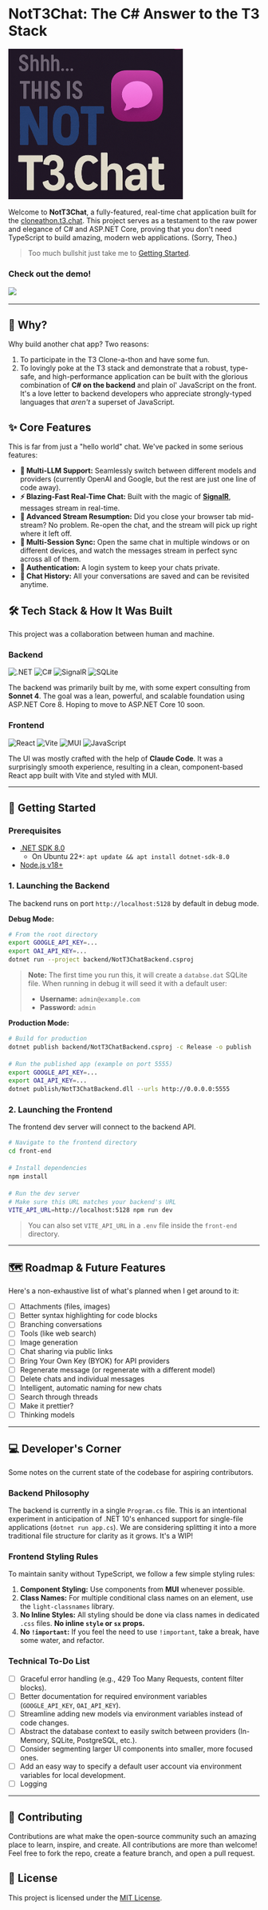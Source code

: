﻿# NotT3Chat: The C# Answer to the T3 Stack

 <img src="stuff/logo.png" width="350" />


Welcome to **NotT3Chat**, a fully-featured, real-time chat application built for the [cloneathon.t3.chat](https://cloneathon.t3.chat). This project serves as a testament to the raw power and elegance of C# and ASP.NET Core, proving that you don't need TypeScript to build amazing, modern web applications. (Sorry, Theo.)

> Too much bullshit just take me to [Getting Started](#-getting-started).

### Check out the demo!

![](stuff/example.gif)

---

## 🤔 Why?

Why build another chat app? Two reasons:

1.  To participate in the T3 Clone-a-thon and have some fun.
2.  To lovingly poke at the T3 stack and demonstrate that a robust, type-safe, and high-performance application can be built with the glorious combination of **C# on the backend** and plain ol' JavaScript on the front. It's a love letter to backend developers who appreciate strongly-typed languages that *aren't* a superset of JavaScript.

## ✨ Core Features

This is far from just a "hello world" chat. We've packed in some serious features:

*   **🤖 Multi-LLM Support:** Seamlessly switch between different models and providers (currently OpenAI and Google, but the rest are just one line of code away).
*   **⚡ Blazing-Fast Real-Time Chat:** Built with the magic of **[SignalR](https://dotnet.microsoft.com/apps/aspnet/signalr)**, messages stream in real-time.
*   **🔄 Advanced Stream Resumption:** Did you close your browser tab mid-stream? No problem. Re-open the chat, and the stream will pick up right where it left off.
*   **🤝 Multi-Session Sync:** Open the same chat in multiple windows or on different devices, and watch the messages stream in perfect sync across all of them.
*   **🔐 Authentication:** A login system to keep your chats private.
*   **📜 Chat History:** All your conversations are saved and can be revisited anytime.

## 🛠️ Tech Stack & How It Was Built

This project was a collaboration between human and machine.

### Backend
![.NET](https://img.shields.io/badge/.NET-8.0-512BD4?style=for-the-badge&logo=dotnet)
![C#](https://img.shields.io/badge/C%23-12.0-239120?style=for-the-badge&logo=c-sharp&logoColor=white)
![SignalR](https://img.shields.io/badge/SignalR-realtime-F76423?style=for-the-badge)
![SQLite](https://img.shields.io/badge/SQLite-3-003B57?style=for-the-badge&logo=sqlite&logoColor=white)

The backend was primarily built by me, with some expert consulting from **Sonnet 4**. The goal was a lean, powerful, and scalable foundation using ASP.NET Core 8. Hoping to move to ASP.NET Core 10 soon. 

### Frontend
![React](https://img.shields.io/badge/React-19-20232A?style=for-the-badge&logo=react&logoColor=61DAFB)
![Vite](https://img.shields.io/badge/Vite-5.0-646CFF?style=for-the-badge&logo=vite&logoColor=white)
![MUI](https://img.shields.io/badge/MUI-5-007FFF?style=for-the-badge&logo=mui&logoColor=white)
![JavaScript](https://img.shields.io/badge/JavaScript-ES6-F7DF1E?style=for-the-badge&logo=javascript&logoColor=black)

The UI was mostly crafted with the help of **Claude Code**. It was a surprisingly smooth experience, resulting in a clean, component-based React app built with Vite and styled with MUI.

---

## 🚀 Getting Started

### Prerequisites

*   [.NET SDK 8.0](https://dotnet.microsoft.com/download/dotnet/8.0)
    *   On Ubuntu 22+: `apt update && apt install dotnet-sdk-8.0`
*   [Node.js v18+](https://nodejs.org/)

### 1. Launching the Backend

The backend runs on port `http://localhost:5128` by default in debug mode.

**Debug Mode:**
```bash
# From the root directory
export GOOGLE_API_KEY=...
export OAI_API_KEY=...
dotnet run --project backend/NotT3ChatBackend.csproj
```
> **Note:** The first time you run this, it will create a `databse.dat` SQLite file. When running in debug it will seed it with a default user:
> - **Username:** `admin@example.com`
> - **Password:** `admin`

**Production Mode:**
```bash
# Build for production
dotnet publish backend/NotT3ChatBackend.csproj -c Release -o publish

# Run the published app (example on port 5555)
export GOOGLE_API_KEY=...
export OAI_API_KEY=...
dotnet publish/NotT3ChatBackend.dll --urls http://0.0.0.0:5555
```

### 2. Launching the Frontend

The frontend dev server will connect to the backend API.

```bash
# Navigate to the frontend directory
cd front-end

# Install dependencies
npm install

# Run the dev server
# Make sure this URL matches your backend's URL
VITE_API_URL=http://localhost:5128 npm run dev
```
> You can also set `VITE_API_URL` in a `.env` file inside the `front-end` directory.

---

## 🗺️ Roadmap & Future Features

Here's a non-exhaustive list of what's planned when I get around to it:

- [ ] Attachments (files, images)
- [ ] Better syntax highlighting for code blocks
- [ ] Branching conversations
- [ ] Tools (like web search)
- [ ] Image generation
- [ ] Chat sharing via public links
- [ ] Bring Your Own Key (BYOK) for API providers
- [ ] Regenerate message (or regenerate with a different model)
- [ ] Delete chats and individual messages
- [ ] Intelligent, automatic naming for new chats
- [ ] Search through threads
- [ ] Make it prettier?
- [ ] Thinking models

---

## 💻 Developer's Corner

Some notes on the current state of the codebase for aspiring contributors.

### Backend Philosophy
The backend is currently in a single `Program.cs` file. This is an intentional experiment in anticipation of .NET 10's enhanced support for single-file applications (`dotnet run app.cs`). We are considering splitting it into a more traditional file structure for clarity as it grows. It's a WIP!

### Frontend Styling Rules
To maintain sanity without TypeScript, we follow a few simple styling rules:

1.  **Component Styling:** Use components from **MUI** whenever possible.
2.  **Class Names:** For multiple conditional class names on an element, use the `light-classnames` library.
3.  **No Inline Styles:** All styling should be done via class names in dedicated `.css` files. **No inline `style` or `sx` props.**
4.  **No `!important`:** If you feel the need to use `!important`, take a break, have some water, and refactor.

### Technical To-Do List

- [ ] Graceful error handling (e.g., 429 Too Many Requests, content filter blocks).
- [ ] Better documentation for required environment variables (`GOOGLE_API_KEY`, `OAI_API_KEY`).
- [ ] Streamline adding new models via environment variables instead of code changes.
- [ ] Abstract the database context to easily switch between providers (In-Memory, SQLite, PostgreSQL, etc.).
- [ ] Consider segmenting larger UI components into smaller, more focused ones.
- [ ] Add an easy way to specify a default user account via environment variables for local development.
- [ ] Logging

---

## 🤝 Contributing

Contributions are what make the open-source community such an amazing place to learn, inspire, and create. All contributions are more than welcome! Feel free to fork the repo, create a feature branch, and open a pull request.

## 📜 License

This project is licensed under the [MIT License](LICENSE.md).
